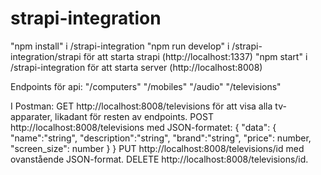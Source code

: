 # strapi-integration

"npm install" i /strapi-integration
"npm run develop" i /strapi-integration/strapi för att starta strapi (http://localhost:1337)
"npm start" i /strapi-integration för att starta server (http://localhost:8008)

Endpoints för api:
"/computers"
"/mobiles"
"/audio"
"/televisions"

I Postman:
GET http://localhost:8008/televisions för att visa alla tv-apparater, likadant för resten av endpoints.
POST http://localhost:8008/televisions med JSON-formatet:
{
    "data": {
        "name":"string",
        "description":"string",
        "brand":"string",
        "price": number,
        "screen_size": number
    }
}
PUT http://localhost:8008/televisions/id med ovanstående JSON-format.
DELETE http://localhost:8008/televisions/id.
